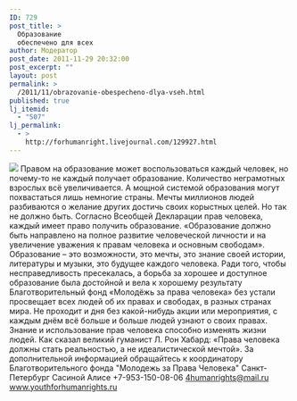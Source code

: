 ```yaml
---
ID: 729
post_title: >
  Образование
  обеспечено для всех
author: Модератор
post_date: 2011-11-29 20:32:00
post_excerpt: ""
layout: post
permalink: >
  /2011/11/obrazovanie-obespecheno-dlya-vseh.html
published: true
lj_itemid:
  - "507"
lj_permalink:
  - >
    http://forhumanright.livejournal.com/129927.html
---
```

<img src="http://cs5338.vk.com/u132145096/132409092/x_5b26039f.jpg" /> Правом на образование может воспользоваться каждый человек, но почему-то не каждый получает образование. Количество неграмотных взрослых всё увеличивается. А мощной системой образования могут похвастаться лишь немногие страны. Мечты миллионов людей разбиваются о желание других достичь своих корыстных целей.
Но так не должно быть. Согласно Всеобщей Декларации прав человека, каждый имеет право получить образование. «Образование должно быть направлено на полное развитие человеческой личности и на увеличение уважения к правам человека и основным свободам». Образование – это возможности, это мечты, это знание своей истории, литературы и музыки, это будущее каждого человека.
Ради того, чтобы несправедливость пресекалась, а борьба за хорошее и доступное образование была достойной и вела к хорошему результату Благотворительный фонд «Молодёжь за права человека» без устали просвещает всех людей об их правах и свободах, в разных странах мира. Не проходит и дня без какой-нибудь акции или мероприятия, с каждым днём всё больше и больше людей узнают о своих правах. Знание и использование прав человека способно изменять жизни людей. Как сказал великий гуманист Л. Рон Хабард: «Права человека должны стать реальностью, а не идеалистической мечтой».
За дополнительной информацией обращайтесь к координатору
Благотворительного фонда
"Молодежь за Права Человека" Санкт-Петербург 
Сасиной Алисе 
+7-953-150-08-06 
4humanrights@mail.ru
www.youthforhumanrights.ru